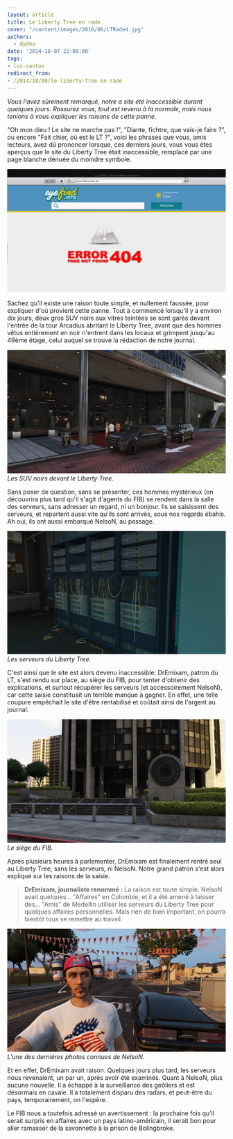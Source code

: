 ```yaml
---
layout: article
title: Le Liberty Tree en rade
cover: "/content/images/2016/06/LTRade4.jpg"
authors:
  - dydou
date: '2014-10-07 22:00:00'
tags:
- los-santos
redirect_from:
- /2014/10/08/le-liberty-tree-en-rade
---
```


_Vous l'avez sûrement remarqué, notre a site été inaccessible durant quelques jours. Rassurez vous, tout est revenu à la normale, mais nous tenions à vous expliquer les raisons de cette panne._

"Oh mon dieu ! Le site ne marche pas !", "Diante, fichtre, que vais-je faire ?", ou encore "Fait chier, où est le LT ?", voici les phrases que vous, amis lecteurs, avez dû prononcer lorsque, ces derniers jours, vous vous êtes aperçus que le site du Liberty Tree était inaccessible, remplacé par une page blanche dénuée du moindre symbole.

![](/content/images/2016/06/LTRade4_0.jpg)

Sachez qu'il existe une raison toute simple, et nullement faussée, pour expliquer d'où provient cette panne. Tout à commencé lorsqu'il y a environ dix jours, deux gros SUV noirs aux vitres teintées se sont garés devant l'entrée de la tour Arcadius abritant le Liberty Tree, avant que des hommes vêtus entièrement en noir n'entrent dans les locaux et grimpent jusqu'au 49ème étage, celui auquel se trouve la rédaction de notre journal.

![Les SUV noirs devant le Liberty Tree.](/content/images/2016/06/LTRade2.jpg)
_Les SUV noirs devant le Liberty Tree._

Sans poser de question, sans se présenter, ces hommes mystérieux (on découvrira plus tard qu'il s'agit d'agents du FIB) se rendent dans la salle des serveurs, sans adresser un regard, ni un bonjour. Ils se saisissent des serveurs, et repartent aussi vite qu'ils sont arrivés, sous nos regards ébahis. Ah oui, ils ont aussi embarqué NelsoN, au passage.

![Les serveurs du Liberty Tree.](/content/images/2016/06/LTRade.jpg)
_Les serveurs du Liberty Tree._

C'est ainsi que le site est alors devenu inaccessible. DrEmixam, patron du LT, s'est rendu sur place, au siège du FIB, pour tenter d'obtenir des explications, et surtout récupérer les serveurs (et accessoirement NelsoN), car cette saisie constituait un terrible manque à gagner. En effet, une telle coupure empêchait le site d'être rentabilisé et coûtait ainsi de l'argent au journal.

![Le siège du FIB.](/content/images/2016/06/LTRade1.jpg)
_Le siège du FIB._

Après plusieurs heures à parlementer, DrEmixam est finalement rentré seul au Liberty Tree, sans les serveurs, ni NelsoN. Notre grand patron s'est alors expliqué sur les raisons de la saisie.

> **DrEmixam, journaliste renommé :** La raison est toute simple. NelsoN avait quelques... "Affaires" en Colombie, et il a été amené à laisser des... "Amis" de Medellin utiliser les serveurs du Liberty Tree pour quelques affaires personnelles. Mais rien de bien important, on pourra bientôt tous se remettre au travail.

![L'une des dernières photos connues de NelsoN.](/content/images/2016/06/LTRade3.jpg)
_L'une des dernières photos connues de NelsoN._

Et en effet, DrEmixam avait raison. Quelques jours plus tard, les serveurs nous revenaient, un par un, après avoir été examinés. Quant à NelsoN, plus aucune nouvelle. Il a échappé à la surveillance des geôliers et est désormais en cavale. Il a totalement disparu des radars, et peut-être du pays, temporairement, on l'espère.

Le FIB nous a toutefois adressé un avertissement : la prochaine fois qu'il serait surpris en affaires avec un pays latino-américain, il serait bon pour aller ramasser de la savonnette à la prison de Bolingbroke.